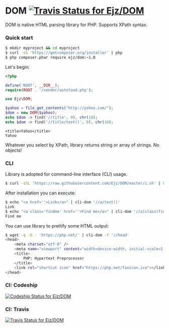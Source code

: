 # DOM [![Travis Status for Ejz/DOM](https://travis-ci.org/Ejz/DOM.svg?branch=master)](https://travis-ci.org/Ejz/DOM)

DOM is native HTML parsing library for PHP. Supports XPath syntax.

### Quick start

```bash
$ mkdir myproject && cd myproject
$ curl -sS 'https://getcomposer.org/installer' | php
$ php composer.phar require ejz/dom:~1.0
```

Let's begin:

```php
<?php

define('ROOT', __DIR__);
require(ROOT . '/vendor/autoload.php');

use Ejz\DOM;

$yahoo = file_get_contents("http://yahoo.com/");
$dom = new DOM($yahoo);
echo $dom -> find('//title', 0), chr(10);
echo $dom -> find('//title/text()', 0), chr(10);
```

```
<title>Yahoo</title>
Yahoo
```

Whatever you select by XPath, library returns string or array of strings. No objects!

### CLI

Library is adopted for command-line interface (CLI) usage.

```bash
$ curl -sSL 'https://raw.githubusercontent.com/Ejz/DOM/master/i.sh' | sudo bash
```

After installation you can execute:

```bash
$ echo "<a href=''>Link</a>" | cli-dom '//a/text()'
Link
$ echo "<a class='findme' href=''>Find me</a>" | cli-dom '//a[class(findme)]/text()'
Find me
```

You can use library to prettify some HTML output:

```bash
$ wget -q -O - 'https://php.net/' | cli-dom -f '//head'
<head>
    <meta charset="utf-8" />
    <meta name="viewport" content="width=device-width, initial-scale=1.0" />
    <title>
        PHP: Hypertext Preprocessor
    </title>
    <link rel="shortcut icon" href="https://php.net/favicon.ico"></link>
</head>
```

### CI: Codeship

[![Codeship Status for Ejz/DOM](https://codeship.com/projects/bcd7db20-6abb-0132-5494-2e0b75730361/status)](https://codeship.com/projects/53779)

### CI: Travis

[![Travis Status for Ejz/DOM](https://travis-ci.org/Ejz/DOM.svg?branch=master)](https://travis-ci.org/Ejz/DOM)
